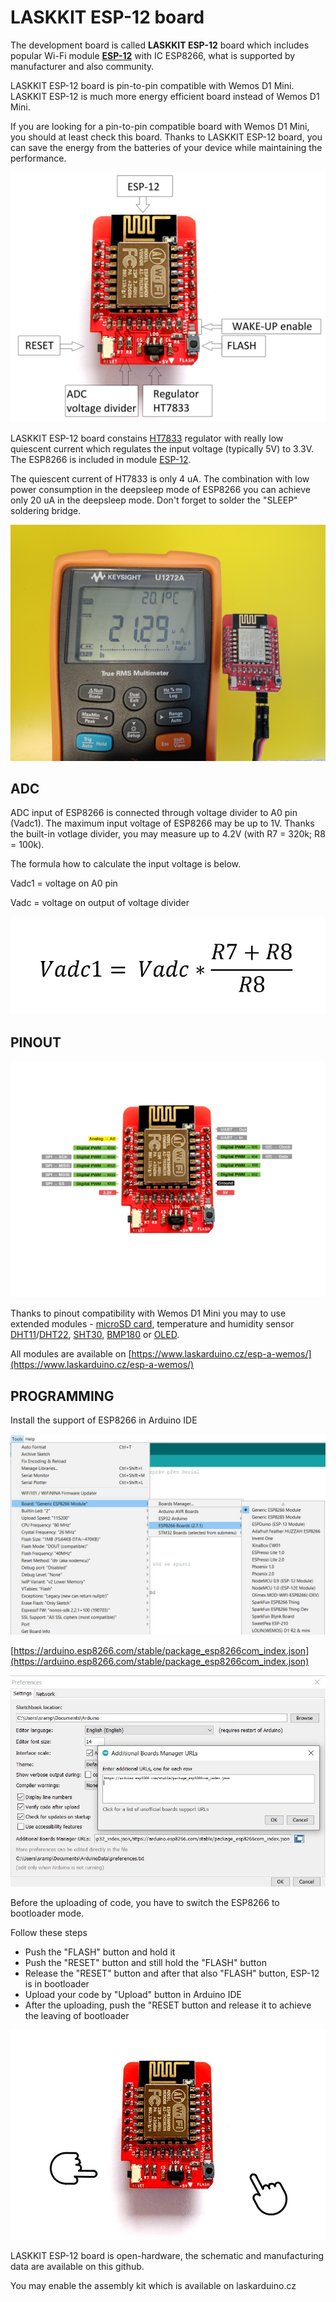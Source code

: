 # LASKKIT ESP-12 board

The development board is called **LASKKIT ESP-12** board which includes popular Wi-Fi module **[ESP-12](https://www.laskarduino.cz/ai-thinker-esp-12e-esp8266-wifi-modul/)** with IC ESP8266, what is supported by manufacturer and also community.

LASKKIT ESP-12 board is pin-to-pin compatible with Wemos D1 Mini. LASKKIT ESP-12 is much more energy efficient board instead of Wemos D1 Mini.

If you are looking for a pin-to-pin compatible board with Wemos D1 Mini, you should at least check this board. Thanks to LASKKIT ESP-12 board, you can save the energy from the batteries of your device while maintaining the performance. 

![LASKKIT ESP-12 board description](https://github.com/LasKKit/ESP12-Board/blob/main/img/LASKKIT_ESP-12_board_desc.jpg)

LASKKIT ESP-12 board constains [HT7833](https://www.laskarduino.cz/holtek-ht7833-3-3v-0-5a-stabilizator--sot-89/) regulator with really low quiescent current which regulates  the input voltage (typically 5V) to 3.3V. The ESP8266 is included in module [ESP-12](https://www.laskarduino.cz/ai-thinker-esp-12e-esp8266-wifi-modul/).
  
The quiescent current of HT7833 is only 4 uA. The combination with low power consumption in the deepsleep mode of ESP8266 you can achieve only 20 uA in the deepsleep mode. Don't forget to solder the "SLEEP" soldering bridge.

![LASKKIT ESP-12 board deepsleep current](https://github.com/LasKKit/ESP12-Board/blob/main/img/LASKKIT_ESP-12_board_deepsleep.jpg)

## ADC
ADC input of ESP8266 is connected through voltage divider to A0 pin (Vadc1). The maximum input voltage of ESP8266 may be up to 1V. Thanks the built-in votlage divider, you may measure up to 4.2V (with R7 = 320k; R8 = 100k).

The formula how to calculate the input voltage is below.

Vadc1 = voltage on A0 pin

Vadc = voltage on output of voltage divider

![LASKKIT ESP-12 board ADC voltage divider](https://github.com/LasKKit/ESP12-Board/blob/main/img/LASKKIT_ESP-12_board_adc.JPG)

## PINOUT

![LASKKIT ESP-12 board pinout](https://github.com/LasKKit/ESP12-Board/blob/main/img/LASKKIT_ESP-12_board_pinout.jpg)

Thanks to pinout compatibility with Wemos D1 Mini you may to use extended modules - [microSD card](https://www.laskarduino.cz/wemos-d1-mini-microsd-shield/), temperature and humidity sensor [DHT11](https://www.laskarduino.cz/wemos-d1-mini-dht11-shield/)/[DHT22](https://www.laskarduino.cz/wemos-d1-mini-dht22-shield/), [SHT30](https://www.laskarduino.cz/wemos-d1-mini-sht30-shield--i2c/), [BMP180](https://www.laskarduino.cz/wemos-d1-mini-bmp180-shield/) or [OLED](https://www.laskarduino.cz/wemos-d1-mini-64x48-oled-displej-shield--i2c/).

All modules are available on [https://www.laskarduino.cz/esp-a-wemos/](https://www.laskarduino.cz/esp-a-wemos/)

## PROGRAMMING
Install the support of ESP8266 in Arduino IDE

![LASKKIT ESP-12 board Arduino IDE](https://github.com/LasKKit/ESP12-Board/blob/main/img/LASKKIT_ESP-12_board_Generic_ESP8266_Module.png)

[https://arduino.esp8266.com/stable/package_esp8266com_index.json](https://arduino.esp8266.com/stable/package_esp8266com_index.json)

![LASKKIT ESP-12 board Arduino IDE](https://github.com/LasKKit/ESP12-Board/blob/main/img/LASKKIT_ESP-12_board_Preference.jpg)

Before the uploading of code, you have to switch the ESP8266 to bootloader mode.

Follow these steps
 * Push the "FLASH" button and hold it
 * Push the "RESET" button and still hold the "FLASH" button
 * Release the "RESET" button and after that also "FLASH" button, ESP-12 is in bootloader
 * Upload your code by "Upload" button in Arduino IDE
 * After the uploading, push the "RESET button and release it to achieve the leaving of bootloader

![LASKKIT ESP-12 board Arduino IDE](https://github.com/LasKKit/ESP12-Board/blob/main/img/LASKKIT_ESP-12_board_gif.gif)

LASKKIT ESP-12 board is open-hardware, the schematic and manufacturing data are available on this github.

You may enable the assembly kit which is available on laskarduino.cz
